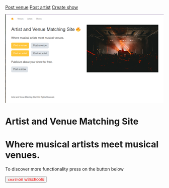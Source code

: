 [Post venue](http://www.wencoder.tech/venues/create)               [Post artist](http://www.wencoder.tech/artists/create)                [Create show](http://www.wencoder.tech/shows/create)


![coverimage](coverimage.png)
# Artist and Venue Matching Site
# Where musical artists meet musical venues.

To discover more functionality press on the button below

<a><button name="button" style = "color: red" onclick="https://www.w3schools.com/CPP/cpp_math.asp">`cmath`on w3schools</button></a>


